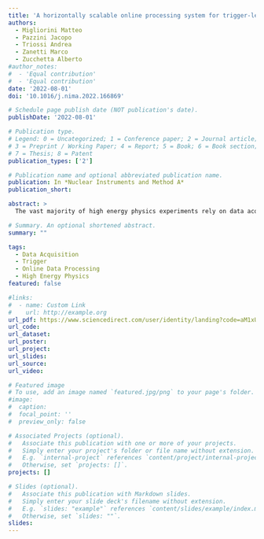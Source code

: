 ```yaml
---
title: 'A horizontally scalable online processing system for trigger-less data acquisition'
authors:
  - Migliorini Matteo
  - Pazzini Jacopo
  - Triossi Andrea
  - Zanetti Marco
  - Zucchetta Alberto
#author_notes:
#  - 'Equal contribution'
#  - 'Equal contribution'
date: '2022-08-01'
doi: '10.1016/j.nima.2022.166869'

# Schedule page publish date (NOT publication's date).
publishDate: '2022-08-01'

# Publication type.
# Legend: 0 = Uncategorized; 1 = Conference paper; 2 = Journal article;
# 3 = Preprint / Working Paper; 4 = Report; 5 = Book; 6 = Book section;
# 7 = Thesis; 8 = Patent
publication_types: ['2']

# Publication name and optional abbreviated publication name.
publication: In *Nuclear Instruments and Method A*
publication_short: 

abstract: >
  The vast majority of high energy physics experiments rely on data acquisition and hardware-based trigger systems performing a number of stringent selections before storing data for offline analysis. The online reconstruction and selection performed at the trigger level are bound to the synchronous nature of the data acquisition system, resulting in a trade-off between the amount of data collected and the complexity of the online reconstruction performed. Exotic physics processes, such as long-lived and slow-moving particles, are rarely targeted by online triggers as they require complex and nonstandard  online reconstruction, usually incompatible with the time constraints of most data acquisition systems. The online trigger selection can thus impact as one of the main limiting factors to the experimental reach for exotic signatures. Alternative data acquisition solutions based on the continuous and asynchronous processing of the stream of data from the detectors are therefore foreseeable as a way to extend the experimental physics reach. Trigger-less data readout systems, paired with efficient streaming data processing solutions, can provide a viable alternative. In this document, an end-to-end implementation of a fully trigger-less data acquisition and online data processing system is discussed. An easily scalable and deployable implementation of such an architecture is proposed, based on open-source distributed computing frameworks capable of performing asynchronous online processing of streaming data. The proposed schema can be suitable for deployment as a fully integrated data acquisition system for small-scale experimental apparatus, or to complement the trigger-based data acquisition systems of larger experiments. A muon telescope setup consisting of a set of gaseous detectors is used as the experimental development testbed in this work, and a fully integrated online processing pipeline deployed on cloud computing resources is implemented and described.

# Summary. An optional shortened abstract.
summary: ""

tags:
  - Data Acquisition
  - Trigger
  - Online Data Processing
  - High Energy Physics
featured: false

#links:
#  - name: Custom Link
#    url: http://example.org
url_pdf: https://www.sciencedirect.com/user/identity/landing?code=aM1xU7GDXFiReKDi-PwygSmBly1akdmnMh4GUsPm&state=retryCounter%3D0%26csrfToken%3D1454bb16-f780-4fad-bcb2-2026b3979323%26idpPolicy%3Durn%253Acom%253Aelsevier%253Aidp%253Apolicy%253Aproduct%253Ainst_assoc%26returnUrl%3D%252Fscience%252Farticle%252Fpii%252FS0168900222003412%253Fvia%25253Dihub%26prompt%3Dnone%26cid%3Darp-f8a36660-4341-4ebe-b2ed-61ff7a523f31
url_code:
url_dataset:
url_poster: 
url_project:
url_slides:
url_source:
url_video:

# Featured image
# To use, add an image named `featured.jpg/png` to your page's folder.
#image:
#  caption:
#  focal_point: ''
#  preview_only: false

# Associated Projects (optional).
#   Associate this publication with one or more of your projects.
#   Simply enter your project's folder or file name without extension.
#   E.g. `internal-project` references `content/project/internal-project/index.md`.
#   Otherwise, set `projects: []`.
projects: []

# Slides (optional).
#   Associate this publication with Markdown slides.
#   Simply enter your slide deck's filename without extension.
#   E.g. `slides: "example"` references `content/slides/example/index.md`.
#   Otherwise, set `slides: ""`.
slides:
---
```


